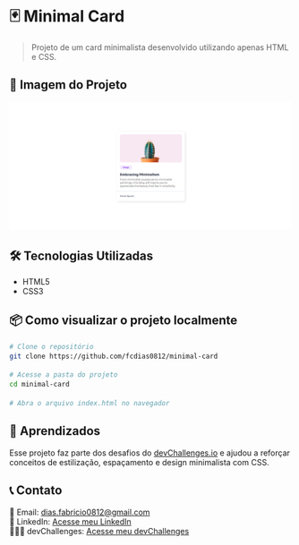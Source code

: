 # 🃏 Minimal Card  

> Projeto de um card minimalista desenvolvido utilizando apenas HTML e CSS.  

## 📸 Imagem do Projeto  
![Minimal Card](design.png)  

## 🛠️ Tecnologias Utilizadas  
- HTML5  
- CSS3  

## 📦 Como visualizar o projeto localmente  
```bash
# Clone o repositório
git clone https://github.com/fcdias0812/minimal-card

# Acesse a pasta do projeto
cd minimal-card

# Abra o arquivo index.html no navegador
```

## 🎯 Aprendizados  
Esse projeto faz parte dos desafios do [devChallenges.io](https://devchallenges.io/) e ajudou a reforçar conceitos de estilização, espaçamento e design minimalista com CSS.  

## 📞 Contato  
📧 Email: dias.fabricio0812@gmail.com  
💼 LinkedIn: [Acesse meu LinkedIn](https://www.linkedin.com/in/fcdias0812/)  
👨🏻‍💻 devChallenges: [Acesse meu devChallenges](https://devchallenges.io/profile/ddc059be-9eb4-40fb-b8cd-6f8dcd32b468)  

